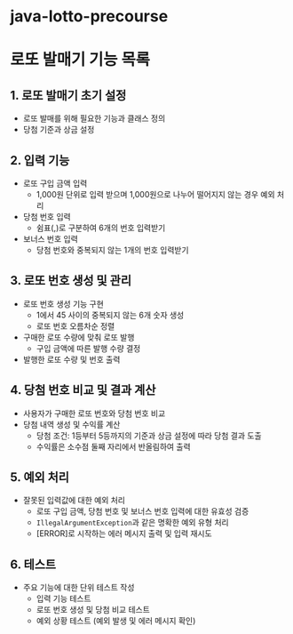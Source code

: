 # java-lotto-precourse

# 로또 발매기 기능 목록

## 1. 로또 발매기 초기 설정

- 로또 발매를 위해 필요한 기능과 클래스 정의
- 당첨 기준과 상금 설정

## 2. 입력 기능

- 로또 구입 금액 입력
    - 1,000원 단위로 입력 받으며 1,000원으로 나누어 떨어지지 않는 경우 예외 처리
- 당첨 번호 입력
    - 쉼표(,)로 구분하여 6개의 번호 입력받기
- 보너스 번호 입력
    - 당첨 번호와 중복되지 않는 1개의 번호 입력받기

## 3. 로또 번호 생성 및 관리

- 로또 번호 생성 기능 구현
    - 1에서 45 사이의 중복되지 않는 6개 숫자 생성
    - 로또 번호 오름차순 정렬
- 구매한 로또 수량에 맞춰 로또 발행
    - 구입 금액에 따른 발행 수량 결정
- 발행한 로또 수량 및 번호 출력

## 4. 당첨 번호 비교 및 결과 계산

- 사용자가 구매한 로또 번호와 당첨 번호 비교
- 당첨 내역 생성 및 수익률 계산
    - 당첨 조건: 1등부터 5등까지의 기준과 상금 설정에 따라 당첨 결과 도출
    - 수익률은 소수점 둘째 자리에서 반올림하여 출력

## 5. 예외 처리

- 잘못된 입력값에 대한 예외 처리
    - 로또 구입 금액, 당첨 번호 및 보너스 번호 입력에 대한 유효성 검증
    - `IllegalArgumentException`과 같은 명확한 예외 유형 처리
    - [ERROR]로 시작하는 에러 메시지 출력 및 입력 재시도

## 6. 테스트

- 주요 기능에 대한 단위 테스트 작성
    - 입력 기능 테스트
    - 로또 번호 생성 및 당첨 비교 테스트
    - 예외 상황 테스트 (예외 발생 및 에러 메시지 확인)